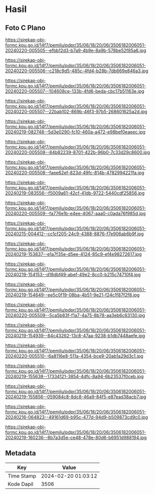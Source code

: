 # Hasil

## Foto C Plano

https://sirekap-obj-formc.kpu.go.id/14f7/pemilu/pdpr/35/06/18/20/06/3506182006051-20240220-005505--efbb12d3-b7a9-4b9e-8a9b-578be52f85a6.jpg

https://sirekap-obj-formc.kpu.go.id/14f7/pemilu/pdpr/35/06/18/20/06/3506182006051-20240220-005506--c218c9d5-485c-4fd4-b28b-7db669e846a3.jpg

https://sirekap-obj-formc.kpu.go.id/14f7/pemilu/pdpr/35/06/18/20/06/3506182006051-20240220-005507--104608ce-133b-4fd6-beda-cbc17b51163e.jpg

https://sirekap-obj-formc.kpu.go.id/14f7/pemilu/pdpr/35/06/18/20/06/3506182006051-20240220-005507--22bab102-869b-46f3-97b5-268601625a2d.jpg

https://sirekap-obj-formc.kpu.go.id/14f7/pemilu/pdpr/35/06/18/20/06/3506182006051-20240219-082748--5d3e0290-fc10-460a-a472-e98bef0eaeec.jpg

https://sirekap-obj-formc.kpu.go.id/14f7/pemilu/pdpr/35/06/18/20/06/3506182006051-20240220-005508--84b82239-8701-422b-96b0-7c33d29c8600.jpg

https://sirekap-obj-formc.kpu.go.id/14f7/pemilu/pdpr/35/06/18/20/06/3506182006051-20240220-005508--faee62ef-823d-49fc-814b-4782994221fa.jpg

https://sirekap-obj-formc.kpu.go.id/14f7/pemilu/pdpr/35/06/18/20/06/3506182006051-20240219-083556--f5009a61-42cf-41db-9722-5440cdf25856.jpg

https://sirekap-obj-formc.kpu.go.id/14f7/pemilu/pdpr/35/06/18/20/06/3506182006051-20240220-005509--fa776e1b-e4ee-4067-aaa0-c0ada76f985d.jpg

https://sirekap-obj-formc.kpu.go.id/14f7/pemilu/pdpr/35/06/18/20/06/3506182006051-20240215-004412--cc1cf205-24c9-4388-8876-f7e906ab6b9f.jpg

https://sirekap-obj-formc.kpu.go.id/14f7/pemilu/pdpr/35/06/18/20/06/3506182006051-20240219-153837--e1a7f35e-d5ee-4124-85c9-ef4e98272617.jpg

https://sirekap-obj-formc.kpu.go.id/14f7/pemilu/pdpr/35/06/18/20/06/3506182006051-20240219-154153--d18dbf49-abef-49e2-8cc0-b215c74710f4.jpg

https://sirekap-obj-formc.kpu.go.id/14f7/pemilu/pdpr/35/06/18/20/06/3506182006051-20240219-154649--ee5c0f19-08ba-4b51-9e21-f24c1f87f2f8.jpg

https://sirekap-obj-formc.kpu.go.id/14f7/pemilu/pdpr/35/06/18/20/06/3506182006051-20240220-005509--5ca5b83f-f1a7-4a75-8b78-aa3eb6c63130.jpg

https://sirekap-obj-formc.kpu.go.id/14f7/pemilu/pdpr/35/06/18/20/06/3506182006051-20240219-154939--84c43262-13c8-47aa-9238-b1db7448aefe.jpg

https://sirekap-obj-formc.kpu.go.id/14f7/pemilu/pdpr/35/06/18/20/06/3506182006051-20240220-005510--6a8116e8-511a-4354-bce9-20ab1a29d3c1.jpg

https://sirekap-obj-formc.kpu.go.id/14f7/pemilu/pdpr/35/06/18/20/06/3506182006051-20240219-155638--17334121-3854-4dfc-8a94-6b23537f0ceb.jpg

https://sirekap-obj-formc.kpu.go.id/14f7/pemilu/pdpr/35/06/18/20/06/3506182006051-20240219-155856--059084c8-8dc8-46a9-84f5-e87ead38acb7.jpg

https://sirekap-obj-formc.kpu.go.id/14f7/pemilu/pdpr/35/06/18/20/06/3506182006051-20240216-064823--49161d69-b95c-477d-94d9-b509873cd9c0.jpg

https://sirekap-obj-formc.kpu.go.id/14f7/pemilu/pdpr/35/06/18/20/06/3506182006051-20240219-160236--8b7a3d5e-ce48-478e-80d6-b6951d988194.jpg


## Metadata

| Key        | Value               |
| ---------- | ------------------- |
| Time Stamp | 2024-02-20 01:03:12 |
| Kode Dapil | 3506                |



